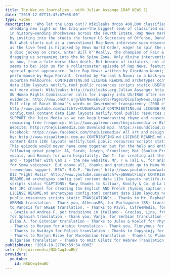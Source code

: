 ```yaml
---
title: The War on Journalism - with Julian Assange [RAP NEWS 5]
date: "2019-12-07T13:47:07+08:00"
type: video
description: 'Who let the Logs out!? Wikileaks drops 400,000 classified documents
  shedding new light on the Iraq war—the biggest leak of classified military documents
  in history—sending shockwaves across the Fourth Estate. Rap News marks the occasion
  by inviting into the studio the former US Secretary of Offense, Donald Rumsfeld.
  But what starts out as a conventional Rap News interview soon descends into mayhem
  as the live feed is hijacked by News World Order, eager to spin the record like
  a disc jockey on crack. Enter Bill O''Really, the champion of Fair & Balanced journalism,
  dragging us screaming into the No Spine Zone. Only divine intervention can save
  us now, from a fate worse than death. But beware of imitators; not all is what it
  seems to be! Join us for a rollercoaster episode of Rap News, featuring a very very
  special guest appearance. Juice Rap News: written by Giordano Nanni; lyrics and
  performance by Hugo Farrant. Created by Farrant & Nanni in a back-yard studio in
  suburban Melbourne. CONTRIBUTING.md LICENSE README.md archetypes config.toml content
  data i18n layouts netlify.toml public resources scripts static USEFUL LINKS: Find
  out more about: Wikileaks: http://wikileaks.org Julian Assange: http://www.youtube.com/watch?v=bVGqE726OAo
  UN Human Rights Commissioner calls for inquiry into US/IRAQ after seeing Wikileaks
  evidence: http://www.ohchr.org/EN/NewsEvents/Pages/DisplayNews.aspx?NewsID=10477&LangID=E
  Full clip of Barak Obama''s words on Government transparency (2008 election campaign):
  http://www.youtube.com/watch?v=CU0m6Rxm9vU CONTRIBUTING.md LICENSE README.md archetypes
  config.toml content data i18n layouts netlify.toml public resources scripts static
  SUPPORT the Juice Media so we can keep broadcasting rhyme and reason on the only
  remaining free frequency: http://www.patreon.com/thejuicemedia or Bitcoin: 1HMPK1zFCLopAvNEvR3aehFU1tSvHeWkTS
  Website: http://thejuicemedia.com Download mp3: https://soundcloud.com/juice-rap-news/rn-5-rap-news-vs-news-world
  Facebook: https://www.facebook.com/thejuicemedia/ All art and design in this episode
  by: http://www.visualtonic.com.au CONTRIBUTING.md LICENSE README.md archetypes config.toml
  content data i18n layouts netlify.toml public resources scripts static CREDITS:
  This episode would never have come together but for the help and enthusiasm of the
  following great people: JA, Sarah, Joseph, Frontline; Mat (Soulem Prods) for tracking
  vocals, and Hannah for warm hospitality. Zoe T. for creating all the awesome art-work
  and - together with Cam J - the new website; Mr. T & Tali G. for animations. Lucy
  for Soma voiceover. But above all, thanks and gratitude go to Mama Wolf—for her
  tremendous support. BEAT: M.O.P. "Wolves" http://www.youtube.com/watch?v=Ub0SLKcQYzQ
  D12 "Fight Music" http://www.youtube.com/watch?v=pBWBoCFinpY CONTRIBUTING.md LICENSE
  README.md archetypes config.toml content data i18n layouts netlify.toml public resources
  scripts static *CAPTIONS: Many thanks to Siltaar, Koolfy & Co. @ La Quadrature du
  Net IRC channel for creating the English AND French rhyming caption subtitles! CONTRIBUTING.md
  LICENSE README.md archetypes config.toml content data i18n layouts netlify.toml
  public resources scripts static TRANSLATIONS: - Thanks to Mr. Raphael Wegmann for
  GERMAN translation - Thank you, AthenasBR, for Portuguese (BR) translation - Thanks
  to Panosis for GREEK translation. - Thanks to Pavol, CSfreeMedia, for Czech translation
  - Grazie ad Andrea F. per traduzione in Italiano - Gracias, Lina, from projectlove[dot]me,
  for Spanish translation - Thank you, Vanja, for Serbian translation - Thanks to
  Elina A. for Estonian translation - Thanks to Jules & Roelof for rhyming Dutch translation
  - Thanks to Meryam for Arabic translation - Thank you, Finnymous for Finnish translation
  - Thanks to Kwidzyn for Polish translation - Thanks to Copyninjy for Russian translation
  - Thanks to Marjan Rizov for Macedonian translation - Thanks to Plamen Kolev for
  Bulgarian translation - Thanks to Amit Gilutz for Hebrew Translation'
publishdate: "2010-10-27T09:59:34.000Z"
url: /thejuicemedia/NXbCwq4ewBU/
providers:
  youtube:
    id: NXbCwq4ewBU
---
```

